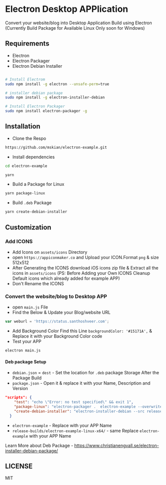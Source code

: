# Electron Desktop APPlication

Convert your website/blog into Desktop Application Build using Electron (Currently Build Package for Available Linux Only soon for Windows)

## Requirements

- Electron
- Electron Packager
- Electron Debian Installer

```bash

# Install Electrom
sudo npm install -g electron --unsafe-perm=true

# installer debian package
sudo npm install -g electron-installer-debian

# Install Electron Packager
sudo npm install electron-packager -g

```

## Installation

- Clone the Respo

```bash
https://github.com/mskian/electron-example.git
```

- Install dependencies

```bash
cd electron-example
```

```bash
yarn
```

- Build a Package for Linux

```bash
yarn package-linux
```

- Build `.deb` Package

```bash
yarn create-debian-installer
```

## Customization

### Add ICONS

- Add Icons on `assets/icons` Directory
- open `https://appiconmaker.co` and Upload your ICON.Format `png` & size 512x512
- After Generating the ICONS download iOS icons zip file & Extract all the icons in `assets/icons` (PS: Before Adding your Own ICONS Cleanup Default icons which already added for example APP)
- Don't Rename the ICONS

### Convert the website/blog to Desktop APP

- open `main.js` File
- Find the Below & Update your Blog/website URL

```js
var weburl = 'https://status.santhoshveer.com';
```

- Add Background Color Find this Line `backgroundColor: '#15171A',` & Replace it with your Background Color code
- Test your APP

```bash
electron main.js
```

#### Deb package Setup

- `debian.json` = `dest` - Set the location for `.deb` package Storage After the Package Build
- `package.json` - Open it & replace it with your Name, Description and Version

```json
"scripts": {
    "test": "echo \"Error: no test specified\" && exit 1",
    "package-linux": "electron-packager .  electron-example --overwrite --platform=linux --arch=x64 --icon=assets/icons/Icon-1024.png --asar --prune=true --out=release-builds",
    "create-debian-installer": "electron-installer-debian --src release-builds/electron-example-linux-x64/ --arch amd64 --config debian.json"
  }
```

- `electron-example` - Replace with your APP Name
- `release-builds/electron-example-linux-x64/` - same Replace `electron-example` with your APP Name

Learn More about Deb Package - <https://www.christianengvall.se/electron-installer-debian-package/>

## LICENSE

MIT
